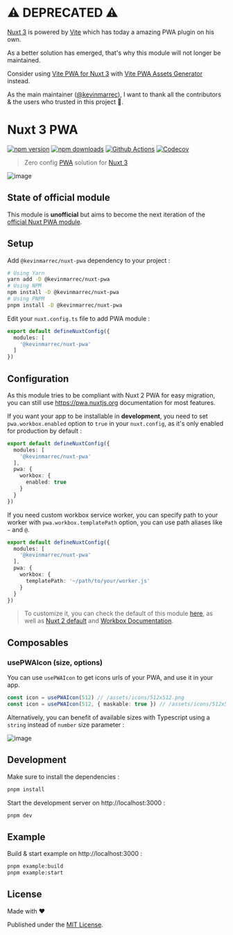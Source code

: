 # ⚠️ DEPRECATED ⚠️

[Nuxt 3](https://nuxt.com/) is powered by [Vite](https://vitejs.dev/) which has today a amazing PWA plugin on his own.

As a better solution has emerged, that's why this module will not longer be maintained.

Consider using [Vite PWA for Nuxt 3](https://vite-pwa-org.netlify.app/) with [Vite PWA Assets Generator](https://vite-pwa-org.netlify.app/assets-generator/) instead.

As the main maintainer ([@kevinmarrec](https://github.com/kevinmarrec)), I want to thank all the contributors & the users who trusted in this project 🙏.

# Nuxt 3 PWA

[![npm version][npm-version-src]][npm-version-href]
[![npm downloads][npm-downloads-src]][npm-downloads-href]
[![Github Actions][github-actions-src]][github-actions-href]
[![Codecov][codecov-src]][codecov-href]

> Zero config [PWA](https://web.dev/progressive-web-apps) solution for [Nuxt 3](https://v3.nuxtjs.org)

![image](https://user-images.githubusercontent.com/25272043/171139116-b0137f28-f29d-429d-a778-9e8bbe530331.png)

## State of official module

This module is **unofficial** but aims to become the next iteration of the [official Nuxt PWA module](https://github.com/nuxt-community/pwa-module).

## Setup

Add `@kevinmarrec/nuxt-pwa` dependency to your project :

```sh
# Using Yarn
yarn add -D @kevinmarrec/nuxt-pwa
# Using NPM
npm install -D @kevinmarrec/nuxt-pwa
# Using PNPM
pnpm install -D @kevinmarrec/nuxt-pwa
```

Edit your `nuxt.config.ts` file to add PWA module :

```ts
export default defineNuxtConfig({
  modules: [
    '@kevinmarrec/nuxt-pwa'
  ]
})
```

## Configuration

As this module tries to be compliant with Nuxt 2 PWA for easy migration, you can still use https://pwa.nuxtjs.org documentation for most features.

If you want your app to be installable in **development**, you need to set `pwa.workbox.enabled` option to `true` in your `nuxt.config`, as it's only enabled for production by default :

```ts
export default defineNuxtConfig({
  modules: [
    '@kevinmarrec/nuxt-pwa'
  ],
  pwa: {
    workbox: {
      enabled: true
    }
  }
})
```

If you need custom workbox service worker, you can specify path to your worker with `pwa.workbox.templatePath` option, you can use path aliases like `~` and `@`.

```ts
export default defineNuxtConfig({
  modules: [
    '@kevinmarrec/nuxt-pwa'
  ],
  pwa: {
    workbox: {
      templatePath: '~/path/to/your/worker.js'
    }
  }
})
```

> To customize it, you can check the default of this module [here](https://github.com/kevinmarrec/nuxt-pwa-module/blob/main/templates/workbox/sw.js), as well as [Nuxt 2 default](https://github.com/nuxt-community/pwa-module/blob/main/templates/workbox/sw.js) and [Workbox Documentation](https://developer.chrome.com/docs/workbox).

## Composables

### usePWAIcon (size, options)

You can use `usePWAIcon` to get icons urls of your PWA, and use it in your app.

```ts
const icon = usePWAIcon(512) // /assets/icons/512x512.png
const icon = usePWAIcon(512, { maskable: true }) // /assets/icons/512x512.maskable.png
```

Alternatively, you can benefit of available sizes with Typescript using a `string` instead of `number` size parameter :

![image](https://user-images.githubusercontent.com/25272043/193407772-2326170d-86cc-4246-ae8c-cb711b4d8aa9.png)

## Development

Make sure to install the dependencies :

```sh
pnpm install
```

Start the development server on http://localhost:3000 :

```sh
pnpm dev
```

## Example

Build & start example on http://localhost:3000 :

```sh
pnpm example:build
pnpm example:start
```

## License

Made with ❤️

Published under the [MIT License](./LICENSE).

<!-- Badges -->

[npm-version-src]: https://img.shields.io/npm/v/@kevinmarrec/nuxt-pwa?style=flat-square
[npm-version-href]: https://npmjs.com/package/@kevinmarrec/nuxt-pwa
[npm-downloads-src]: https://img.shields.io/npm/dm/@kevinmarrec/nuxt-pwa?style=flat-square
[npm-downloads-href]: https://npmjs.com/package/@kevinmarrec/nuxt-pwa
[github-actions-src]: https://img.shields.io/github/actions/workflow/status/kevinmarrec/nuxt-pwa-module/ci.yml?style=flat-square
[github-actions-href]: https://github.com/kevinmarrec/nuxt-pwa-module/actions/workflows/ci.yml
[codecov-src]: https://img.shields.io/codecov/c/gh/kevinmarrec/nuxt-pwa-module/main?style=flat-square
[codecov-href]: https://codecov.io/gh/kevinmarrec/nuxt-pwa-module
